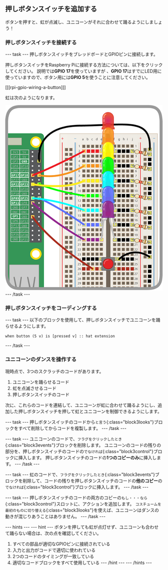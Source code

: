 ## 押しボタンスイッチを追加する

ボタンを押すと、虹が点滅し、ユニコーンがそれに合わせて踊るようにしましょう！

### 押しボタンスイッチを接続する

--- task --- 押しボタンスイッチをブレッドボードとGPIOピンに接続します。

押しボタンスイッチをRaspberry Piに接続する方法については、以下をクリックしてください。 説明では**GPIO 17**を使っていますが 、**GPIO 17**はすでにLED用に使っていますので、ボタン用には**GPIO 5**を使うことに注意してください。

[[[rpi-gpio-wiring-a-button]]]

虹は次のようになります。

![押しボタンスイッチと虹](images/rainbowbutton.png) --- /task ---

### 押しボタンスイッチをコーディングする

--- task --- 以下のブロックを使用して、押しボタンスイッチでユニコーンを踊らせるようにします。

```blocks3
when button (5 v) is [pressed v] :: hat extension
```

--- /task ---

### ユニコーンのダンスを操作する

現時点で、3つのスクラッチのコードがあります。

1. ユニコーンを踊らせるコード
2. 虹を点滅させるコード
3. 押しボタンスイッチのコード

次に、これらのコードを連結して、ユニコーンが虹に合わせて踊るようにし、追加した押しボタンスイッチを押して虹とユニコーンを制御できるようにします。

--- task --- 押しボタンスイッチのコードから`と言う`{:class="block3looks"}ブロックをすべて削除してからコードを複製します。 --- /task ---

--- task --- ユニコーンのコードで、`フラグをクリックしたとき`{:class="block3events"}ブロックを削除します。 ユニコーンのコードの残りの部分を、押しボタンスイッチのコードの`でなければ`{:class="block3control"}ブロックに挿入します。 押しボタンスイッチのコードの**1つのコピーのみ**に挿入します。 --- /task ---

--- task --- 虹のコードで、`フラグをクリックしたとき`{:class="block3events"}ブロックを削除して、コードの残りを押しボタンスイッチのコードの**他のコピー**の`でなければ`{:class="block3control"}ブロックに挿入します。 --- /task ---

--- task --- 押しボタンスイッチのコードの両方のコピーの`もし・・・なら`{:class="block3control"}スロットに、アクションを追加します。 `コスチュームを最初のものに切り替える`{:class="block3looks"}を使えば、ユニコーンはダンスの動きが混じりあうことはありません。 --- /task ---

--- hints ---
--- hint ---
ボタンを押しても虹が点灯せず、ユニコーンも合わせて踊らない場合は、次の点を確認してください。

1. すべての部品が適切なGPIOピンに接続されている
2. 入力と出力がコードで適切に使われている
3. 2つのコードのタイミングが一致している
4. 適切なコードブロックをすべて使用している
--- /hint ---
--- /hints ---